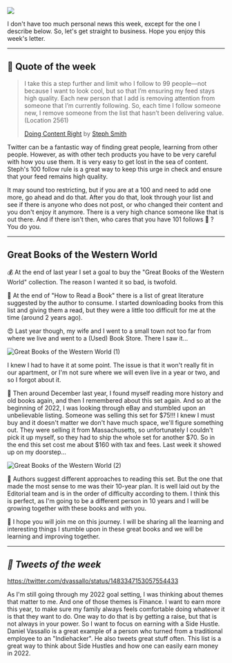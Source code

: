 <img src="https://ogi.sh/article?eyebrow=11%20January%202022%20-%20RASUL%20KIREEV&title=TUESDAY%20LETTER%20%2327&subtitle=Happy%20New%20Year,%20Appreciating%20Your%20SO%20and%20Reducing%20Automation&unsplashId=6iHNihTE4E8" />

I don't have too much personal news this week, except for the one I describe below. So, let's get straight to business. Hope you enjoy this week's letter.

---

## 📜 Quote of the week

> I take this a step further and limit who I follow to 99 people—not because I want to look cool, but so that I’m ensuring my feed stays high quality. Each new person that I add is removing attention from someone that I’m currently following. So, each time I follow someone new, I remove someone from the list that hasn’t been delivering value. (Location 2561)
>
> [Doing Content Right](https://rasulkireev.com/doing-content-right-book-review/) by [Steph Smith](https://stephsmith.io/)

Twitter can be a fantastic way of finding great people, learning from other people. However, as with other tech products you have to be very careful with how you use them. It is very easy to get lost in the sea of content. Steph's 100 follow rule is a great way to keep this urge in check and ensure that your feed remains high quality.

It may sound too restricting, but if you are at a 100 and need to add one more, go ahead and do that. After you do that, look through your list and see if there is anyone who does not post, or who changed their content and you don't enjoy it anymore. There is a very high chance someone like that is out there. And if there isn't then, who cares that you have 101 follows 🤷 ? You do you.

---

## Great Books of the Western World

💰 At the end of last year I set a goal to buy the "Great Books of the Western World" collection. The reason I wanted it so bad, is twofold.

🤯 At the end of "How to Read a Book" there is a list of great literature suggested by the author to consume. I started downloading books from this list and giving them a read, but they were a little too difficult for me at the time (around 2 years ago).

😍 Last year though, my wife and I went to a small town not too far from where we live and went to a (Used) Book Store. There I saw it...

![Great Books of the Western World (1)](https://buttondown.s3.amazonaws.com/images/74f286a6-6cf8-4588-9700-3640f76c0662.jpg)

I knew I had to have it at some point. The issue is that it won't really fit in our apartment, or I'm not sure where we will even live in a year or two, and so I forgot about it.

👶 Then around December last year, I found myself reading more history and old books again, and then I remembered about this set again. And so at the beginning of 2022, I was looking through eBay and stumbled upon an unbelievable listing. Someone was selling this set for $75!!! I knew I must buy and it doesn't matter we don't have much space, we'll figure something out. They were selling it from Massachusetts, so unfortunately I couldn't pick it up myself, so they had to ship the whole set for another $70. So in the end this set cost me about $160 with tax and fees. Last week it showed up on my doorstep...

 ![Great Books of the Western World (2)](https://buttondown.s3.amazonaws.com/images/554bc9ed-ec85-44ae-9036-8a35bd3f97fa.jpg)

 🎒 Authors suggest different approaches to reading this set. But the one that made the most sense to me was their 10-year plan. It is well laid out by the Editorial team and is in the order of difficulty according to them. I think this is perfect, as I'm going to be a different person in 10 years and I will be growing together with these books and with you.

 🤝 I hope you will join me on this journey. I will be sharing all the learning and interesting things I stumble upon in these great books and we will be learning and improving together.

---

## *🐔 Tweets of the week*

https://twitter.com/dvassallo/status/1483347153057554433

As I'm still going through my 2022 goal setting, I was thinking about themes that matter to me. And one of those themes is Finance. I want to earn more this year, to make sure my family always feels comfortable doing whatever it is that they want to do. One way to do that is by getting a raise, but that is not always in your power. So I want to focus on earning with a Side Hustle. Daniel Vassallo is a great example of a person who turned from a traditional employee to an "Indiehacker". He also tweets great stuff often. This list is a great way to think about Side Hustles and how one can easily earn money in 2022.